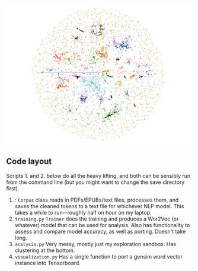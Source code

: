 ![\ ](final_paper/figures/full_distribution.png)

## Code layout

Scripts 1. and 2. below do all the heavy lifting, and both can be sensibly run from the command line (but you might want to change the save directory first).

1. [](corpus_creation.py): `Corpus` class reads in PDFs/EPUBs/text files, processes them, and saves the cleaned tokens to a text file for whichever NLP model. This takes a while to run--roughly half on hour on my laptop.
2. `training.py` `Trainer` does the training and produces a Wor2Vec (or whatever) model that can be used for analysis. Also has functionality to assess and compare model accuracy, as well as porting. Doesn't take long.
3. `analysis.py` Very messy, mostly just my exploration sandbox. Has clustering at the bottom.  
4. `visualization.py` Has a single function to port a gensim word vector instance into Tensorboard.  
